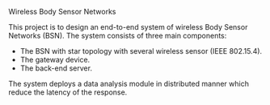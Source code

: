 Wireless Body Sensor Networks

This project is to design an end-to-end system of wireless Body Sensor Networks (BSN). The system consists of three main components: 
* The BSN with star topology with several wireless sensor (IEEE 802.15.4).
* The gateway device.
* The back-end server.

The system deploys a data analysis module in distributed manner which reduce the latency of the response. 

